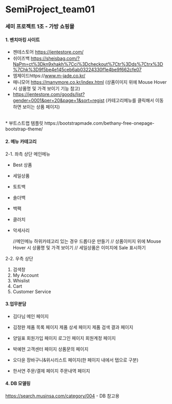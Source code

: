 # SemiProject_team01
### 세미 프로젝트 1조 - 가방 쇼핑몰

#### 1. 벤치마킹 사이트
* 젠테스토어 https://jentestore.com/
* 쉬이즈백 https://sheisbag.com/?NaPm=ct%3Dkn9xhakh%7Cci%3Dcheckout%7Ctr%3Dds%7Ctrx%3D%7Chk%3D9f5be4e145ceb6ab03224330f1e4be9f662cfe07
* 엠제이드https://www.m-jade.co.kr/
* 매니모어 https://manymore.co.kr/index.html (상품이미지 위에 Mouse Hover 시 상품명 및 가격 보이기 기능 참고)
* https://jentestore.com/goods/list?gender=0001&per=20&page=1&sort=regist (카테고리메뉴를 클릭해서 이동하면 보이는 상품 페이지)
<br>
* 부트스트랩 템플릿 https://bootstrapmade.com/bethany-free-onepage-bootstrap-theme/ 


#### 2. 메뉴 카테고리
  2-1. 좌측 상단 메인메뉴
  - Best 상품
  - 세일상품
  - 토트백
  - 숄더백
  - 백팩
  - 클러치
  - 악세사리
    
    //메인메뉴 하위카테고리 있는 경우 드롭다운 만들기
    // 상품이미지 위에 Mouse Hover 시 상품명 및 가격 보이기
    // 세일상품은 이미지에 Sale 표시하기
    
  2-2. 우측 상단
  1) 검색창
  2) My Account
  3) Whislist
  4) Cart
  5) Customer Service

#### 3.업무분담

- 김다님
  메인 페이지

- 김정완
  제품 목록 페이지
  제품 상세 페이지
  제품 검색 결과 페이지

- 양일표
  회원가입 페이지
  로그인 페이지
  회원계정 페이지 

- 박예현
  고객센터 페이지
  상품문의 페이지

- 오다윤
  장바구니&위시리스트 페이지(한 페이지 내에서 탭으로 구분)

- 한서연
  주문/결제 페이지
  주문내역 페이지


#### 4. DB 모델링
https://search.musinsa.com/category/004 - DB 참고용
